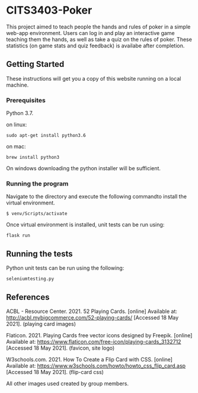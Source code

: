# CITS3403-Poker

This project aimed to teach people the hands and rules of poker in a simple web-app environment. Users can log in and play an interactive game teaching them the hands, as well as take a quiz on the rules of poker. These statistics (on game stats and quiz feedback) is availabe after completion. 

## Getting Started

These instructions will get you a copy of this website running on a local machine. 

### Prerequisites

Python 3.7.

on linux:

```
sudo apt-get install python3.6
```

on mac:

```
brew install python3
```

On windows downloading the python installer will be sufficient. 

### Running the program

Navigate to the directory and execute the following commandto install the virtual environment.

```
$ venv/Scripts/activate
```

Once virtual environment is installed, unit tests can be run using:

```
flask run
```

## Running the tests

Python unit tests can be run using the following:
```
seleniumtesting.py
```


## References

ACBL - Resource Center. 2021. 52 Playing Cards. [online] Available at: <http://acbl.mybigcommerce.com/52-playing-cards/> [Accessed 18 May 2021]. (playing card images)

Flaticon. 2021. Playing Cards free vector icons designed by Freepik. [online] Available at: <https://www.flaticon.com/free-icon/playing-cards_3132712> [Accessed 18 May 2021]. (favicon, site logo)

W3schools.com. 2021. How To Create a Flip Card with CSS. [online] Available at: <https://www.w3schools.com/howto/howto_css_flip_card.asp> [Accessed 18 May 2021]. (flip-card css)

All other images used created by group members.
